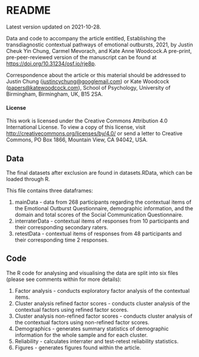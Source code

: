 # README

Latest version updated on 2021-10-28.

Data and code to accompany the article entitled, Establishing the transdiagnostic contextual pathways of emotional outbursts, 2021, by Justin Cheuk Yin Chung, Carmel Mevorach, and Kate Anne Woodcock.A pre-print, pre-peer-reviewed version of the manuscript can be found at https://doi.org/10.31234/osf.io/rje8p.

Correspondence about the article or this material should be addressed to Justin Chung (justincychung@googlemail.com) or Kate Woodcock (papers@katewoodcock.com), School of Psychology, University of Birmingham, Birmingham, UK, B15 2SA.

#### License

This work is licensed under the Creative Commons Attribution 4.0 International License. To view a copy of this license, visit http://creativecommons.org/licenses/by/4.0/ or send a letter to Creative Commons, PO Box 1866, Mountain View, CA 94042, USA.

## Data

The final datasets after exclusion are found in datasets.RData, which can be loaded through R. 

This file contains three dataframes:

1. mainData -  data from 268 participants regarding the contextual items of the Emotional Outburst Questionnaire, demographic information, and the domain and total scores of the Social Communication Questionnaire.
2. interraterData - contextual items of responses from 10 participants and their corresponding secondary raters.
3. retestData - contextual items of responses from 48 participants and their corresponding time 2 responses.

## Code

The R code for analysing and visualising the data are split into six files (please see comments within for more details):

1. Factor analysis - conducts exploratory factor analysis of the contextual items.
2. Cluster analysis refined factor scores - conducts cluster analysis of the contextual factors using refined factor scores.
3. Cluster analysis non-refined factor scores - conducts cluster analysis of the contextual factors using non-refined factor scores.
4. Demographics - generates summary statistics of demographic information for the whole sample and for each cluster.
5. Reliability - calculates interrater and test-retest reliability statistics.
6. Figures - generates figures found within the article.
